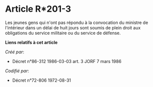 # Article R*201-3

Les jeunes gens qui n'ont pas répondu à la convocation du ministre de l'intérieur dans un délai de huit jours sont soumis de
plein droit aux obligations du service militaire ou du service de défense.

**Liens relatifs à cet article**

_Créé par_:

  - Décret n°86-312 1986-03-03 art. 3 JORF 7 mars 1986

_Codifié par_:

  - Décret n°72-806 1972-08-31
